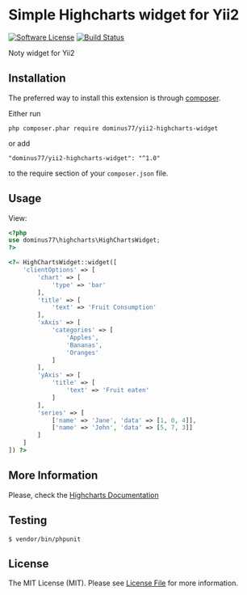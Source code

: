 # Simple Highcharts widget for Yii2

[![Software License](https://poser.pugx.org/dominus77/yii2-noty/license)](https://github.com/Dominus77/yii2-highcarts-widget/blob/master/LICENSE.md)
[![Build Status](https://travis-ci.org/Dominus77/yii2-noty.svg?branch=master)](https://travis-ci.org/Dominus77/yii2-highcharts-widget)

Noty widget for Yii2

## Installation

The preferred way to install this extension is through [composer](http://getcomposer.org/download/).

Either run

```
php composer.phar require dominus77/yii2-highcharts-widget
```

or add

```
"dominus77/yii2-highcharts-widget": "^1.0"
```

to the require section of your `composer.json` file.


## Usage

View:
```php
<?php
use dominus77\highcharts\HighChartsWidget;
?>

<?= HighChartsWidget::widget([
    'clientOptions' => [       
        'chart' => [
            'type' => 'bar'
        ],
        'title' => [
            'text' => 'Fruit Consumption'
        ],
        'xAxis' => [
            'categories' => [
                'Apples',
                'Bananas',
                'Oranges'
            ]
        ],
        'yAxis' => [
            'title' => [
                'text' => 'Fruit eaten'
            ]
        ],
        'series' => [
            ['name' => 'Jane', 'data' => [1, 0, 4]],
            ['name' => 'John', 'data' => [5, 7, 3]]
        ]
    ]
]) ?>
```

## More Information
Please, check the [Highcharts Documentation](https://www.highcharts.com/docs/index)

## Testing
```
$ vendor/bin/phpunit
```

## License
The MIT License (MIT). Please see [License File](https://github.com/Dominus77/yii2-highcharts-widget/blob/master/LICENSE.md) for more information.
